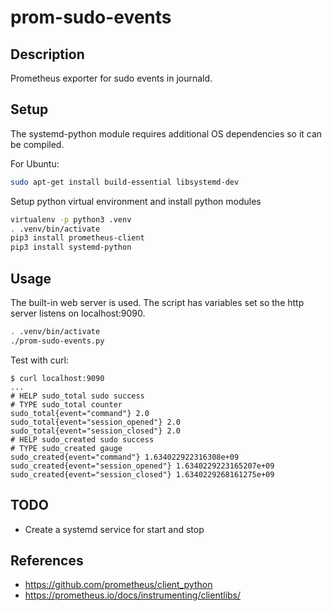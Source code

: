 # prom-sudo-events

## Description

Prometheus exporter for sudo events in journald.

## Setup

The systemd-python module requires additional OS dependencies so it can be compiled.

For Ubuntu:

```bash
sudo apt-get install build-essential libsystemd-dev
```

Setup python virtual environment and install python modules

```bash
virtualenv -p python3 .venv
. .venv/bin/activate
pip3 install prometheus-client
pip3 install systemd-python
```

## Usage

The built-in web server is used.  The script has variables set so the http server listens on localhost:9090.

```bash
. .venv/bin/activate
./prom-sudo-events.py
```

Test with curl:

```
$ curl localhost:9090
...
# HELP sudo_total sudo success
# TYPE sudo_total counter
sudo_total{event="command"} 2.0
sudo_total{event="session_opened"} 2.0
sudo_total{event="session_closed"} 2.0
# HELP sudo_created sudo success
# TYPE sudo_created gauge
sudo_created{event="command"} 1.634022922316308e+09
sudo_created{event="session_opened"} 1.6340229223165207e+09
sudo_created{event="session_closed"} 1.6340229268161275e+09
```

## TODO

- Create a systemd service for start and stop

## References

- https://github.com/prometheus/client_python
- https://prometheus.io/docs/instrumenting/clientlibs/


